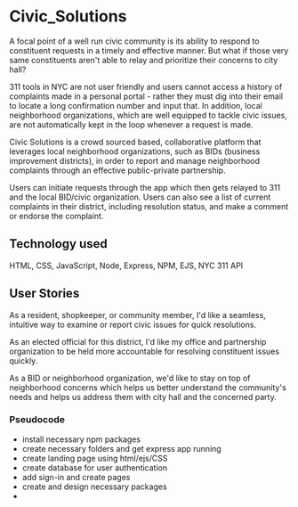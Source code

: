 # Civic_Solutions

A focal point of a well run civic community is its ability to respond to constituent requests in a timely and effective manner. But what if those very same constituents aren't able to relay and prioritize their concerns to city hall?

311 tools in NYC are not user friendly and users cannot access a history of complaints made in a personal portal - rather they must dig into their email to locate a long confirmation number and input that. In addition, local neighborhood organizations, which are well equipped to tackle civic issues,  are not automatically kept in the loop whenever a request is made.

Civic Solutions is a crowd sourced based, collaborative platform that leverages local neighborhood organizations, such as BIDs (business improvement districts), in order to report and manage neighborhood complaints through an effective public-private partnership.

Users can initiate requests through the app which then gets relayed to 311 and the local BID/civic organization. Users can also see a list of current complaints in their district, including resolution status, and make a comment or endorse the complaint.

## Technology used
HTML, CSS, JavaScript, Node, Express, NPM, EJS, NYC 311 API

## User Stories
As a resident, shopkeeper, or community member, I'd like a seamless, intuitive way to examine or report civic issues for quick resolutions.

As an elected official for this district, I'd like my office and partnership organization to be held more accountable for resolving constituent issues quickly.

As a BID or neighborhood organization, we'd like to stay on top of neighborhood concerns which helps us better understand the community's needs and helps us address them with city hall and the concerned party.

### Pseudocode
- install necessary npm packages
- create necessary folders and get express app running
- create landing page using html/ejs/CSS
- create database for user authentication
- add sign-in and create pages
- create and design necessary packages
- 
